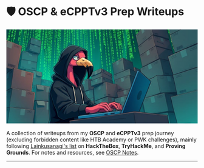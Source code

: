 # 🛡️ OSCP & eCPPTv3 Prep Writeups

<div align="center">
    <img src=assets/main.png>
</div>

A collection of writeups from my **OSCP** and **eCPPTv3** prep journey (excluding forbidden content like HTB Academy or PWK challenges), mainly following [Lainkusanagi's list](https://docs.google.com/spreadsheets/d/18weuz_Eeynr6sXFQ87Cd5F0slOj9Z6rt/edit?pli=1&gid=487240997#gid=487240997) on **HackTheBox**, **TryHackMe**, and **Proving Grounds**. For notes and resources, see [OSCP Notes](https://github.com/krovs/oscp-notes).

---
